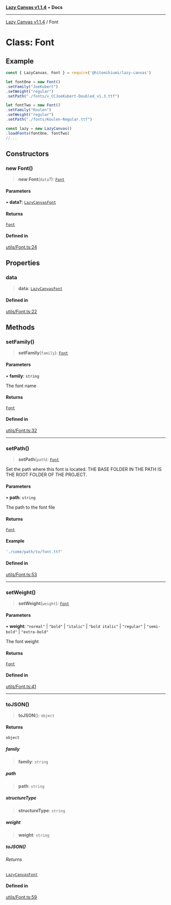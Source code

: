 [**Lazy Canvas v1.1.4**](../README.md) • **Docs**

***

[Lazy Canvas v1.1.4](../globals.md) / Font

# Class: Font

## Example

```ts
const { LazyCanvas, Font } = require('@hitomihiumi/lazy-canvas')

let fontOne = new Font()
.setFamily("JoeKubert")
.setWeight("regular")
.setPath("./fonts/v_CCJoeKubert-Doubled_v1.3.ttf")

let fontTwo = new Font()
.setFamily("Koulen")
.setWeight("regular")
.setPath("./fonts/Koulen-Regular.ttf")

const lazy = new LazyCanvas()
.loadFonts(fontOne, fontTwo)
//...
```

## Constructors

### new Font()

> **new Font**(`data`?): [`Font`](Font.md)

#### Parameters

• **data?**: [`LazyCanvasFont`](../interfaces/LazyCanvasFont.md)

#### Returns

[`Font`](Font.md)

#### Defined in

[utils/Font.ts:24](https://github.com/hitomihiumi/lazy-canvas-ts/blob/2f56b7524690b04d018a0bb1b24e9f83eddf6fcf/src/utils/Font.ts#L24)

## Properties

### data

> **data**: [`LazyCanvasFont`](../interfaces/LazyCanvasFont.md)

#### Defined in

[utils/Font.ts:22](https://github.com/hitomihiumi/lazy-canvas-ts/blob/2f56b7524690b04d018a0bb1b24e9f83eddf6fcf/src/utils/Font.ts#L22)

## Methods

### setFamily()

> **setFamily**(`family`): [`Font`](Font.md)

#### Parameters

• **family**: `string`

The font name

#### Returns

[`Font`](Font.md)

#### Defined in

[utils/Font.ts:32](https://github.com/hitomihiumi/lazy-canvas-ts/blob/2f56b7524690b04d018a0bb1b24e9f83eddf6fcf/src/utils/Font.ts#L32)

***

### setPath()

> **setPath**(`path`): [`Font`](Font.md)

Set the path where this font is located.
THE BASE FOLDER IN THE PATH IS THE ROOT FOLDER OF THE PROJECT.

#### Parameters

• **path**: `string`

The path to the font file

#### Returns

[`Font`](Font.md)

#### Example

```ts
'./some/path/to/font.ttf'
```

#### Defined in

[utils/Font.ts:53](https://github.com/hitomihiumi/lazy-canvas-ts/blob/2f56b7524690b04d018a0bb1b24e9f83eddf6fcf/src/utils/Font.ts#L53)

***

### setWeight()

> **setWeight**(`weight`): [`Font`](Font.md)

#### Parameters

• **weight**: `"normal"` \| `"bold"` \| `"italic"` \| `"bold italic"` \| `"regular"` \| `"semi-bold"` \| `"extra-bold"`

The font weight

#### Returns

[`Font`](Font.md)

#### Defined in

[utils/Font.ts:41](https://github.com/hitomihiumi/lazy-canvas-ts/blob/2f56b7524690b04d018a0bb1b24e9f83eddf6fcf/src/utils/Font.ts#L41)

***

### toJSON()

> **toJSON**(): `object`

#### Returns

`object`

##### family

> **family**: `string`

##### path

> **path**: `string`

##### structureType

> **structureType**: `string`

##### weight

> **weight**: `string`

##### toJSON()

###### Returns

[`LazyCanvasFont`](../interfaces/LazyCanvasFont.md)

#### Defined in

[utils/Font.ts:59](https://github.com/hitomihiumi/lazy-canvas-ts/blob/2f56b7524690b04d018a0bb1b24e9f83eddf6fcf/src/utils/Font.ts#L59)
